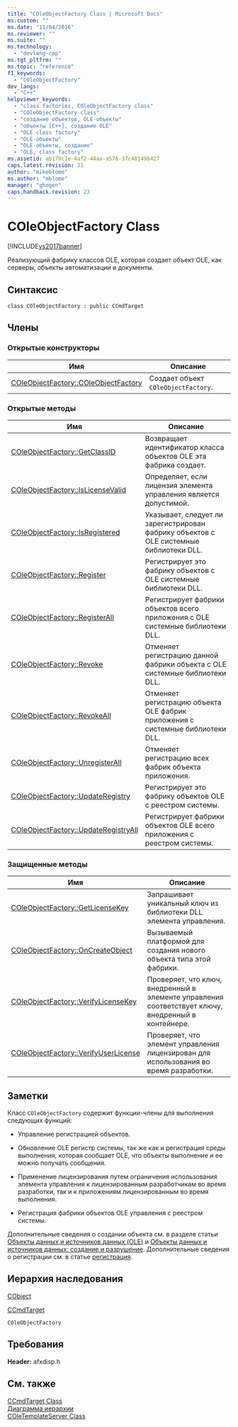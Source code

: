 ```yaml
---
title: "COleObjectFactory Class | Microsoft Docs"
ms.custom: ""
ms.date: "11/04/2016"
ms.reviewer: ""
ms.suite: ""
ms.technology: 
  - "devlang-cpp"
ms.tgt_pltfrm: ""
ms.topic: "reference"
f1_keywords: 
  - "COleObjectFactory"
dev_langs: 
  - "C++"
helpviewer_keywords: 
  - "class factories, COleObjectFactory class"
  - "COleObjectFactory class"
  - "создание объектов, OLE-объекты"
  - "объекты [C++], создание OLE"
  - "OLE class factory"
  - "OLE-объекты"
  - "OLE-объекты, создание"
  - "OLE, class factory"
ms.assetid: ab179c1e-4af2-44aa-a576-37c48149b427
caps.latest.revision: 21
author: "mikeblome"
ms.author: "mblome"
manager: "ghogen"
caps.handback.revision: 23
---
```

# COleObjectFactory Class
[!INCLUDE[vs2017banner](../../assembler/inline/includes/vs2017banner.md)]

Реализующий фабрику классов OLE, которая создает объект OLE, как серверы, объекты автоматизации и документы.  
  
## Синтаксис  
  
```  
class COleObjectFactory : public CCmdTarget  
```  
  
## Члены  
  
### Открытые конструкторы  
  
|Имя|Описание|  
|---------|--------------|  
|[COleObjectFactory::COleObjectFactory](../Topic/COleObjectFactory::COleObjectFactory.md)|Создает объект `COleObjectFactory`.|  
  
### Открытые методы  
  
|Имя|Описание|  
|---------|--------------|  
|[COleObjectFactory::GetClassID](../Topic/COleObjectFactory::GetClassID.md)|Возвращает идентификатор класса объектов OLE эта фабрика создает.|  
|[COleObjectFactory::IsLicenseValid](../Topic/COleObjectFactory::IsLicenseValid.md)|Определяет, если лицензия элемента управления является допустимой.|  
|[COleObjectFactory::IsRegistered](../Topic/COleObjectFactory::IsRegistered.md)|Указывает, следует ли зарегистрирован фабрику объектов с OLE системные библиотеки DLL.|  
|[COleObjectFactory::Register](../Topic/COleObjectFactory::Register.md)|Регистрирует это фабрику объектов с OLE системные библиотеки DLL.|  
|[COleObjectFactory::RegisterAll](../Topic/COleObjectFactory::RegisterAll.md)|Регистрирует фабрики объектов всего приложения с OLE системные библиотеки DLL.|  
|[COleObjectFactory::Revoke](../Topic/COleObjectFactory::Revoke.md)|Отменяет регистрацию данной фабрики объекта с OLE системные библиотеки DLL.|  
|[COleObjectFactory::RevokeAll](../Topic/COleObjectFactory::RevokeAll.md)|Отменяет регистрацию объекта OLE фабрик приложения с системные библиотеки DLL.|  
|[COleObjectFactory::UnregisterAll](../Topic/COleObjectFactory::UnregisterAll.md)|Отменяет регистрацию всех фабрик объекта приложения.|  
|[COleObjectFactory::UpdateRegistry](../Topic/COleObjectFactory::UpdateRegistry.md)|Регистрирует это фабрику объектов OLE с реестром системы.|  
|[COleObjectFactory::UpdateRegistryAll](../Topic/COleObjectFactory::UpdateRegistryAll.md)|Регистрирует фабрики объектов OLE всего приложения с реестром системы.|  
  
### Защищенные методы  
  
|Имя|Описание|  
|---------|--------------|  
|[COleObjectFactory::GetLicenseKey](../Topic/COleObjectFactory::GetLicenseKey.md)|Запрашивает уникальный ключ из библиотеки DLL элемента управления.|  
|[COleObjectFactory::OnCreateObject](../Topic/COleObjectFactory::OnCreateObject.md)|Вызываемый платформой для создания нового объекта типа этой фабрики.|  
|[COleObjectFactory::VerifyLicenseKey](../Topic/COleObjectFactory::VerifyLicenseKey.md)|Проверяет, что ключ, внедренный в элементе управления соответствует ключу, внедренный в контейнере.|  
|[COleObjectFactory::VerifyUserLicense](../Topic/COleObjectFactory::VerifyUserLicense.md)|Проверяет, что элемент управления лицензирован для использования во время разработки.|  
  
## Заметки  
 Класс `COleObjectFactory` содержит функции\-члены для выполнения следующих функций:  
  
-   Управление регистрацией объектов.  
  
-   Обновление OLE регистр системы, так же как и регистрация среды выполнения, которая сообщает OLE, что объекты выполнение и ее можно получать сообщения.  
  
-   Применение лицензирования путем ограничения использования элемента управления к лицензированным разработчикам во время разработки, так и к приложениям лицензированным во время выполнения.  
  
-   Регистрация фабрики объектов OLE управления с реестром системы.  
  
 Дополнительные сведения о создании объекта см. в разделе статьи [Объекты данных и источников данных \(OLE\)](../../mfc/data-objects-and-data-sources-ole.md) и [Объекты данных и источников данных: создание и разрушение](../../mfc/data-objects-and-data-sources-creation-and-destruction.md).  Дополнительные сведения о регистрации см. в статье [регистрация](../../mfc/registration.md).  
  
## Иерархия наследования  
 [CObject](../Topic/CObject%20Class.md)  
  
 [CCmdTarget](../Topic/CCmdTarget%20Class.md)  
  
 `COleObjectFactory`  
  
## Требования  
 **Header:**  afxdisp.h  
  
## См. также  
 [CCmdTarget Class](../Topic/CCmdTarget%20Class.md)   
 [Диаграмма иерархии](../../mfc/hierarchy-chart.md)   
 [COleTemplateServer Class](../../mfc/reference/coletemplateserver-class.md)